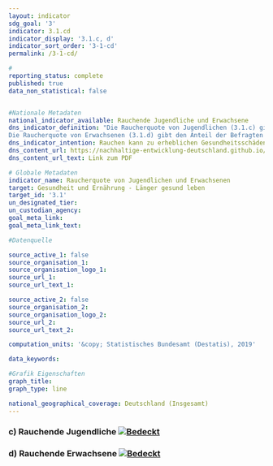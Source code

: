 ```yaml
---
layout: indicator                       
sdg_goal: '3'                       
indicator: 3.1.cd                       
indicator_display: '3.1.c, d'                       
indicator_sort_order: '3-1-cd'                       
permalink: /3-1-cd/                       

#                       
reporting_status: complete                       
published: true                       
data_non_statistical: false                       


#Nationale Metadaten                       
national_indicator_available: Rauchende Jugendliche und Erwachsene                       
dns_indicator_definition: "Die Raucherquote von Jugendlichen (3.1.c) gibt den Anteil der 12- bis 17-Jährigen wieder, die angeben, gelegentlich oder ständig zu rauchen.
Die Raucherquote von Erwachsenen (3.1.d) gibt den Anteil der Befragten im Alter von 15 Jahren und mehr an, welche im Mikrozensus die Fragen zum Rauchverhalten beantwortet haben und gelegentlich oder regelmäßig rauchen."                     
dns_indicator_intention: Rauchen kann zu erheblichen Gesundheitsschäden und frühzeitigem Tod führen. Von diesen Risiken betroffen sind nicht nur die Raucher selbst. Auch Nichtraucher, die dem Tabakrauch ausgesetzt sind, werden nicht nur vom Rauch belästigt, sondern können davon erkranken. Die Bundesregierung hat das Ziel, den Anteil der Raucherinnen und Raucher bei Jugendlichen bis zum Jahr 2030 auf 7 % und bei allen Personen ab 15 Jahren auf 19 % zu senken.  
dns_content_url: https://nachhaltige-entwicklung-deutschland.github.io/open-sdg-site-starter/public/content/1.1.a,b.pdf
dns_content_url_text: Link zum PDF                      

# Globale Metadaten                       
indicator_name: Raucherquote von Jugendlichen und Erwachsenen                       
target: Gesundheit und Ernährung - Länger gesund leben                       
target_id: '3.1'                       
un_designated_tier:                        
un_custodian_agency:                        
goal_meta_link:                        
goal_meta_link_text:                        

#Datenquelle                       

source_active_1: false                       
source_organisation_1:                        
source_organisation_logo_1:                        
source_url_1:                        
source_url_text_1:                        

source_active_2: false                       
source_organisation_2:                        
source_organisation_logo_2:                        
source_url_2:                        
source_url_text_2:                        

computation_units: '&copy; Statistisches Bundesamt (Destatis), 2019'                       

data_keywords:                        

#Grafik Eigenschaften                       
graph_title:                        
graph_type: line                       

national_geographical_coverage: Deutschland (Insgesamt)
---
```

<h3>c) Rauchende Jugendliche
  <a href="https://nachhaltige-entwicklung-deutschland.github.io/open-sdg-site-starter/status/"><img src="https://g205sdgs.github.io/sdg-indicators/public/Wettersymbole/Sonne.png" alt="Bedeckt" />
  </a>
</h3>
<h3>d) Rauchende Erwachsene
  <a href="https://nachhaltige-entwicklung-deutschland.github.io/open-sdg-site-starter/status/"><img src="https://g205sdgs.github.io/sdg-indicators/public/Wettersymbole/Sonne.png" alt="Bedeckt" />
  </a>
</h3>
